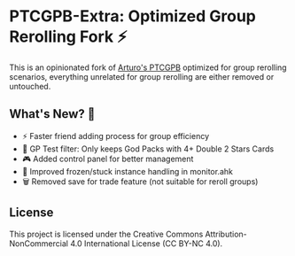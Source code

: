 # **__PTCGPB-Extra: Optimized Group Rerolling Fork__** ⚡

This is an opinionated fork of [Arturo's PTCGPB](https://github.com/Arturo-1212/PTCGPB) optimized for group rerolling scenarios, everything unrelated for group rerolling are either removed or untouched.

## **__What's New?__** 🚀

- ⚡ Faster friend adding process for group efficiency
- 🎯 GP Test filter: Only keeps God Packs with 4+ Double 2 Stars Cards
- 🎮 Added control panel for better management
- 🔧 Improved frozen/stuck instance handling in monitor.ahk
- 🗑️ Removed save for trade feature (not suitable for reroll groups)

## License
This project is licensed under the Creative Commons Attribution-NonCommercial 4.0 International License (CC BY-NC 4.0).
